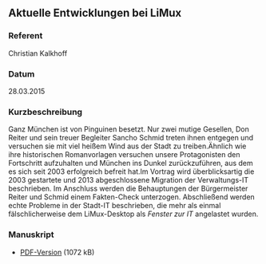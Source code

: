 ## Aktuelle Entwicklungen bei LiMux


### Referent
Christian Kalkhoff

### Datum
28.03.2015

### Kurzbeschreibung
Ganz München ist von Pinguinen besetzt. Nur zwei mutige Gesellen, Don Reiter
und sein treuer Begleiter Sancho Schmid treten ihnen entgegen und versuchen sie
mit viel heißem Wind aus der Stadt zu treiben.Ähnlich wie ihre historischen
Romanvorlagen versuchen unsere Protagonisten den Fortschritt aufzuhalten und
München ins Dunkel zurückzuführen, aus dem es sich seit 2003 erfolgreich
befreit hat.Im Vortrag wird überblicksartig die 2003 gestartete und 2013
abgeschlossene Migration der Verwaltungs-IT beschrieben. Im Anschluss werden
die Behauptungen der Bürgermeister Reiter und Schmid einem Fakten-Check
unterzogen. Abschließend werden echte Probleme in der Stadt-IT beschrieben, die
mehr als einmal fälschlicherweise dem LiMux-Desktop als _Fenster zur IT_
angelastet wurden.

### Manuskript

* [PDF-Version](/download/Vortraege/LiMux_LIT_2015.pdf) (1072 kB)
